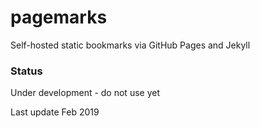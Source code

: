 # pagemarks
Self-hosted static bookmarks via GitHub Pages and Jekyll

### Status
Under development - do not use yet

Last update Feb 2019

